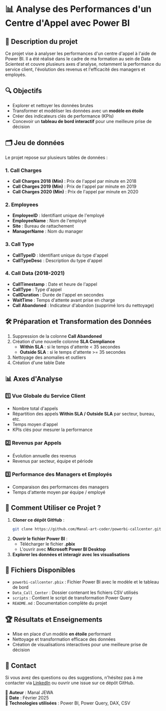 # 📊 Analyse des Performances d'un Centre d'Appel avec Power BI

## 📌 Description du projet
Ce projet vise à analyser les performances d'un centre d'appel à l'aide de Power BI. Il a été réalisé dans le cadre de ma formation au sein de Data Scientest et couvre plusieurs axes d'analyse, notamment la performance du service client, l'évolution des revenus et l'efficacité des managers et employés.

## 🔍 Objectifs
- Explorer et nettoyer les données brutes
- Transformer et modéliser les données avec un **modèle en étoile**
- Créer des indicateurs clés de performance (KPIs)
- Concevoir un **tableau de bord interactif** pour une meilleure prise de décision

## 🗂 Jeu de données
Le projet repose sur plusieurs tables de données :

### **1. Call Charges**  
- **Call Charges 2018 (Min)** : Prix de l'appel par minute en 2018
- **Call Charges 2019 (Min)** : Prix de l'appel par minute en 2019
- **Call Charges 2020 (Min)** : Prix de l'appel par minute en 2020

### **2. Employees**  
- **EmployeeID** : Identifiant unique de l'employé
- **EmployeeName** : Nom de l'employé
- **Site** : Bureau de rattachement
- **ManagerName** : Nom du manager

### **3. Call Type**  
- **CallTypeID** : Identifiant unique du type d'appel
- **CallTypeDesc** : Description du type d'appel

### **4. Call Data (2018-2021)**  
- **CallTimestamp** : Date et heure de l'appel
- **CallType** : Type d'appel
- **CallDuration** : Durée de l'appel en secondes
- **WaitTime** : Temps d'attente avant prise en charge
- **Call Abandoned** : Indicateur d'abandon (supprimé lors du nettoyage)

## 🛠 Préparation et Transformation des Données
1. Suppression de la colonne **Call Abandoned**
2. Création d'une nouvelle colonne **SLA Compliance**
   - **Within SLA** : si le temps d'attente < 35 secondes
   - **Outside SLA** : si le temps d'attente >= 35 secondes
3. Nettoyage des anomalies et outliers
4. Création d'une table Date

## 📊 Axes d'Analyse

### 1️⃣ **Vue Globale du Service Client**
- Nombre total d'appels
- Répartition des appels **Within SLA / Outside SLA** par secteur, bureau, etc.
- Temps moyen d'appel
- KPIs clés pour mesurer la performance

### 2️⃣ **Revenus par Appels**
- Évolution annuelle des revenus
- Revenus par secteur, équipe et période

### 3️⃣ **Performance des Managers et Employés**
- Comparaison des performances des managers
- Temps d'attente moyen par équipe / employé

## 🚀 Comment Utiliser ce Projet ?
1. **Cloner ce dépôt GitHub** :
   ```sh
   git clone https://github.com/Manal-art-coder/powerbi-callcenter.git
   ```
2. **Ouvrir le fichier Power BI** :
   - Télécharger le fichier **.pbix**
   - L'ouvrir avec **Microsoft Power BI Desktop**
3. **Explorer les données et interagir avec les visualisations**

## 📎 Fichiers Disponibles
- `powerbi-callcenter.pbix` : Fichier Power BI avec le modèle et le tableau de bord
- `Data_Call_Center` : Dossier contenant les fichiers CSV utilisés
- `scripts` : Contient le script de transformation Power Query 
- `README.md` : Documentation complète du projet

## 🏆 Résultats et Enseignements
- Mise en place d'un modèle **en étoile** performant
- Nettoyage et transformation efficace des données
- Création de visualisations interactives pour une meilleure prise de décision

## 📢 Contact
Si vous avez des questions ou des suggestions, n'hésitez pas à me contacter via [LinkedIn](https://www.linkedin.com/in/manaljewa/) ou ouvrir une issue sur ce dépôt GitHub.

📌 **Auteur** : Manal JEWA  
📅 **Date** : Février 2025  
💼 **Technologies utilisées** : Power BI, Power Query, DAX, CSV
